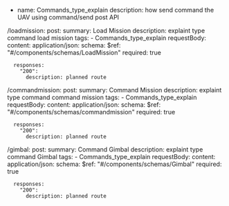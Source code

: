- name: Commands_type_explain
  description: how send command the UAV using command/send post API

/loadmission:
post:
summary: Load Mission
description: explaint type command load mission
tags: - Commands_type_explain
requestBody:
content:
application/json:
schema:
$ref: "#/components/schemas/LoadMission"
required: true

      responses:
        "200":
          description: planned route

/commandmission:
post:
summary: Command Mission
description: explaint type command command mission
tags: - Commands_type_explain
requestBody:
content:
application/json:
schema:
$ref: "#/components/schemas/commandmission"
required: true

      responses:
        "200":
          description: planned route

/gimbal:
post:
summary: Command Gimbal
description: explaint type command Gimbal
tags: - Commands_type_explain
requestBody:
content:
application/json:
schema:
$ref: "#/components/schemas/Gimbal"
required: true

      responses:
        "200":
          description: planned route
